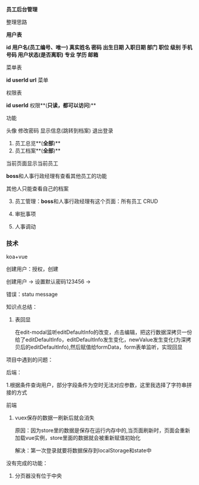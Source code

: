 



**员工后台管理**

整理思路

**用户表**

**id 用户名(员工编号、唯一) 真实姓名 密码 出生日期 入职日期 部门 职位 级别 手机号码 用户状态(是否离职) 专业 学历 邮箱**

菜单表

**id userId url** 菜单 

权限表

**id userId** 权限**(**只读，都可以访问**)**

功能

头像 修改密码 显示信息(跳转到档案) 退出登录

1. 员工总览**(**全部**)**
2. 员工档案**(**全部**)**

当前页面显示当前员工

**boss**和人事行政经理有查看其他员工的功能

其他人只能查看自己的档案

3. 员工管理：**boss**和人事行政经理有这个页面：所有员工 CRUD

4. 审批事项

5. 人事调动

### 技术

koa+vue

创建用户：授权，创建







创建用户 -> 设置默认密码123456 ->



错误：statu message

知识点总结：

1. 表回显

   在edit-modal监听editDefaultInfo的改变，点击编辑，把这行数据深拷贝一份给了editDefaultInfo，editDefaultInfo发生变化，newValue发生变化(为深拷贝后的editDefaultInfo),然后赋值给formData，form表单监听，实现回显

项目中遇到的问题：

后端：

1.根据条件查询用户，部分字段条件为空时无法对应参数，这里我选择了字符串拼接的方式

前端

1. vuex保存的数据一刷新后就会消失

   原因：因为store里的数据是保存在运行内存中的,当页面刷新时，页面会重新加载vue实例，store里面的数据就会被重新赋值初始化

   解决：第一次登录就要将数据保存到localStorage和state中

没有完成的功能：

1. 分页器没有位于中央

   

